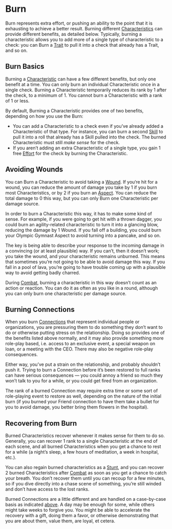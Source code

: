 # Burn

Burn represents extra effort, or pushing an ability to the point that it is exhausting to achieve a better result. Burning different [Characteristics](Characteristic.md) can provide different benefits, as detailed below. Typically, burning a characteristic allows you to add more of a single type of characteristic to a check: you can Burn a [Trait](Traits.md) to pull it into a check that already has a Trait, and so on.

## Burn Basics

Burning a [Characteristic](Characteristics.md) can have a few different benefits, but only one benefit at a time. You can only burn an individual Characteristic once in a single check. Burning a Characteristic temporarily reduces its rank by 1 after the check, to a minimum of 1. You cannot burn a Characteristic with a rank of 1 or less.

By default, Burning a Characteristic provides one of two benefits, depending on how you use the Burn:

- You can add a Characteristic to a check even if you’ve already added a Characteristic of that type. For instance, you can burn a second [Skill](Skills.md) to pull it into a roll that already has a Skill pulled into the check. The burned Characteristic must still *make sense* for the check.
- If you aren’t adding an extra Characteristic of a single type, you gain 1 free [Effort](Effort.md) for the check by burning the Characteristic.

## Avoiding Wounds

You can Burn a Characteristic to avoid taking a [Wound](WoundThreshold.md). If you‘re hit for a wound, you can reduce the amount of damage you take by 1 if you burn most Characteristics, or by 2 if you burn an [Aspect](Aspects.md). You can reduce the total damage to 0 this way, but you can only Burn one Characteristic per damage source.

In order to burn a Characteristic this way, it has to make some kind of sense. For example, if you were going to get hit with a thrown dagger, you could burn an agility-related characteristic to turn it into a glancing blow, reducing the damage by 1 Wound. If you fall off a building, you could burn your Olympic Gymnast Aspect to avoid turning into a pancake, and so on.

The key is being able to describe your response to the incoming damage in a convincing (or at least plausible) way. If you can’t, then it doesn’t work; you take the wound, and your characteristic remains unburned. This means that sometimes you’re not going to be able to avoid damage this way. If you fall in a pool of lava, you’re going to have trouble coming up with a plausible way to avoid getting badly charred.

During [Combat](Combat.md), burning a characteristic in this way doesn’t count as an action or reaction. You can do it as often as you like in a round, although you can only burn one characteristic per damage source.

## Burning Connections

When you burn [Connections](Connections.md) that represent individual people or organizations, you are pressuring them to do something they don’t want to do or otherwise putting stress on the relationship. Doing so provides one of the benefits listed above normally, and it may also provide something more role-play based, i.e. access to an exclusive event, a special weapon on loan, or a meeting with the CEO. There may also be negative role-play consequences.

Either way, you’ve put a strain on the relationship, and probably shouldn’t push it. Trying to burn a Connection before it’s been restored to full ranks can have serious consequences — you could annoy a friend so much they won’t talk to you for a while, or you could get fired from an organization.

The rank of a burned Connection may require extra time or some sort of role-playing event to restore as well, depending on the nature of the initial burn (if you burned your Friend connection to have them take a bullet for you to avoid damage, you better bring them flowers in the hospital).

## Recovering from Burn

Burned Characteristics recover whenever it makes sense for them to do so. Generally, you can recover 1 rank to a single Characteristic at the end of each scene, and all burned Characteristics when you get a chance to rest for a while (a night’s sleep, a few hours of meditation, a week in hospital, etc.).

You can also regain burned characteristics as a [Stunt](Stunts.md), and you can recover 2 burned Characteristics after [Combat](Combat.md) as soon as you get a chance to catch your breath. You don’t recover them until you can recoup for a few minutes, so if you dive directly into a chase scene of something, you’re still winded and don’t have access to the lost ranks.

Burned Connections are a little different and are handled on a case-by-case basis as indicated [above](#burning-connections). A day may be enough for some, while others might take weeks to forgive you. You might be able to accelerate the recovery with a gift, doing them a favor, or otherwise demonstrating that you are about them, value them, are loyal, et cetera.
